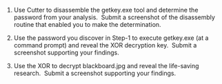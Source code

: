   
1. Use Cutter to disassemble the getkey.exe tool and determine the password from your analysis.  Submit a screenshot of the disassembly routine that enabled you to make the determination.

2. Use the password you discover in Step-1 to execute getkey.exe (at a command prompt) and reveal the XOR decryption key.  Submit a screenshot supporting your findings.

3. Use the XOR to decrypt blackboard.jpg and reveal the life-saving research.  Submit a screenshot supporting your findings.